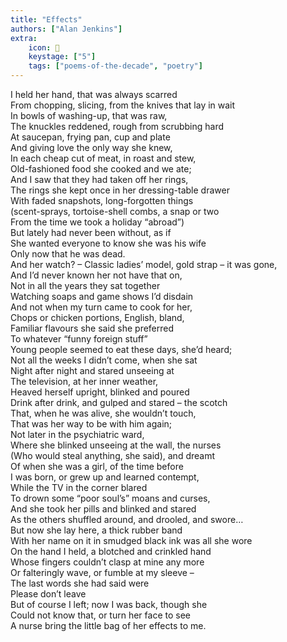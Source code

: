 ```yaml
---
title: "Effects"
authors: ["Alan Jenkins"]
extra:
    icon: 💍
    keystage: ["5"]
    tags: ["poems-of-the-decade", "poetry"]
---
```

I held her hand, that was always scarred  
From chopping, slicing, from the knives that lay in wait  
In bowls of washing-up, that was raw,  
The knuckles reddened, rough from scrubbing hard  
At saucepan, frying pan, cup and plate  
And giving love the only way she knew,  
In each cheap cut of meat, in roast and stew,  
Old-fashioned food she cooked and we ate;  
And I saw that they had taken off her rings,  
The rings she kept once in her dressing-table drawer  
With faded snapshots, long-forgotten things  
(scent-sprays, tortoise-shell combs, a snap or two  
From the time we took a holiday “abroad”)  
But lately had never been without, as if  
She wanted everyone to know she was his wife  
Only now that he was dead.  
And her watch? – Classic ladies’ model, gold strap – it was gone,   
And I’d never known her not have that on,  
Not in all the years they sat together  
Watching soaps and game shows I’d disdain  
And not when my turn came to cook for her,  
Chops or chicken portions, English, bland,  
Familiar flavours she said she preferred  
To whatever “funny foreign stuff”  
Young people seemed to eat these days, she’d heard;  
Not all the weeks I didn’t come, when she sat  
Night after night and stared unseeing at  
The television, at her inner weather,  
Heaved herself upright, blinked and poured  
Drink after drink, and gulped and stared – the scotch  
That, when he was alive, she wouldn’t touch,  
That was her way to be with him again;  
Not later in the psychiatric ward,  
Where she blinked unseeing at the wall, the nurses  
(Who would steal anything, she said), and dreamt  
Of when she was a girl, of the time before  
I was born, or grew up and learned contempt,  
While the TV in the corner blared  
To drown some “poor soul’s” moans and curses,  
And she took her pills and blinked and stared  
As the others shuffled around, and drooled, and swore…  
But now she lay here, a thick rubber band  
With her name on it in smudged black ink was all she wore  
On the hand I held, a blotched and crinkled hand  
Whose fingers couldn’t clasp at mine any more  
Or falteringly wave, or fumble at my sleeve –  
The last words she had said were  
Please don’t leave  
But of course I left; now I was back, though she  
Could not know that, or turn her face to see  
A nurse bring the little bag of her effects to me.  
